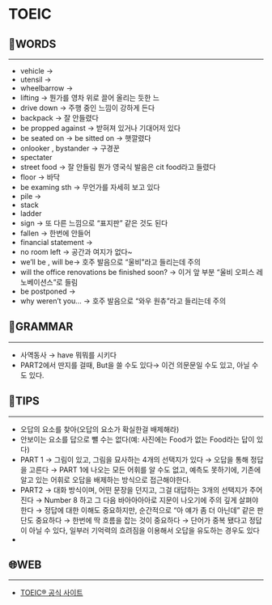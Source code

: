 # TOEIC

## **📒WORDS**

---

- vehicle →
- utensil →
- wheelbarrow →
- lifting → 뭔가를 영차 위로 끌어 올리는 듯한 느
- drive down → 주행 중인 느낌이 강하게 든다
- backpack → 잘 안들렸다
- be propped against → 받혀져 있거나 기대어저 있다
- be seated on → be sitted on → 햇깔렸다
- onlooker , bystander → 구경꾼
- spectater
- street food → 잘 안들림 뭔가 영국식 발음은  cit food라고 들렸다
- floor → 바닥
- be examing sth → 무언가를 자세히 보고 있다
- pile →
- stack
- ladder
- sign → 또 다른 느낌으로 “표지판” 같은 것도 된다
- fallen → 한번에 안들어
- financial statement →
- no room left → 공간과 여지가 없다~
- we’ll be , will be→ 호주 발음으로 “울비”라고 들리는데 주의
- will the office renovations be finished soon? → 이거 앞 부분 “울비 오피스 레노베이션스”로 들림
- be postponed →
- why weren’t you… → 호주 발음으로 “와우 원츄”라고 들리는데 주의

## **📒GRAMMAR**

---

- 사역동사  → have 뭐뭐를 시키다
- PART2에서 딴지를 걸때, But을 쓸 수도 있다→ 이건 의문문일 수도 있고, 아닐 수도 있다.

## **🔖TIPS**

---

- 오답의 요소를 찾아(오답의 요소가 확실한걸 배제해라)
- 안보이는 요소를 답으로 뺄 수는 없다(예: 사진에는 Food가 없는 Food라는 답이 있다)
- PART 1 → 그림이 있고, 그림을 묘사하는 4개의 선택지가 있다 → 오답을 통해 정답을 고른다 → PART 1에 나오는 모든 어휘를 알 수도 없고, 예측도 못하기에, 기존에 알고 있는 어휘로 오답을 배제하는 방식으로 접근해야한다.
- PART2 → 대화 방식이며, 어떤 문장을 던지고, 그걸 대답하는 3개의 선택지가 주어진다 → Number 8 하고 그 다음 바아아아아로 지문이 나오기에 주의 깊게 살펴야한다 → 정답에 대한 이해도 중요하지만, 순간적으로 “아 얘가 좀 더 아닌데” 같은 판단도 중요하다 → 한번에 딱 흐름을 잡는 것이 중요하다 → 단어가 중복 됐다고 정답이 아닐 수 있다, 일부러  기억력의 흐려짐을 이용해서 오답을 유도하는 경우도 있다
- 

## 🌐**WEB**

---

- [TOEIC® 공식 사이트](https://exam.toeic.co.kr/event/release_toeic.php)